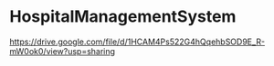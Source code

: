 # HospitalManagementSystem


https://drive.google.com/file/d/1HCAM4Ps522G4hQqehbSOD9E_R-mW0ok0/view?usp=sharing
